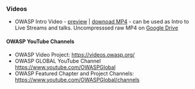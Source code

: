 ### Videos
* OWASP Intro Video - [preview](https://youtu.be/RrUQYkzdaos) | [downoad MP4](OWASP_Intro_Video.mp4?raw=true) - can be used as Intro to Live Streams and talks. Uncompresssed raw MP4 on [Google Drive](https://drive.google.com/file/d/1rrE4lZxoWwjCV6mbAqIgbYQtFyVDi6W-/view)

#### OWASP YouTube Channels
* OWASP Video Project: https://videos.owasp.org/
* OWASP GLOBAL YouTube Channel https://www.youtube.com/OWASPGlobal
* OWASP Featured Chapter and Project Channels:  https://www.youtube.com/OWASPGlobal/channels
